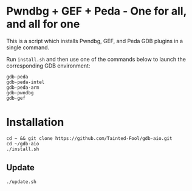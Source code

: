 # Pwndbg + GEF + Peda - One for all, and all for one

This is a script which installs Pwndbg, GEF, and Peda GDB plugins in a single command.

Run `install.sh` and then use one of the commands below to launch the corresponding GDB environment:

```
gdb-peda
gdb-peda-intel
gdb-peda-arm
gdb-pwndbg
gdb-gef
```

# Installation

```
cd ~ && git clone https://github.com/Tainted-Fool/gdb-aio.git
cd ~/gdb-aio
./install.sh
```

## Update

```
./update.sh
```
